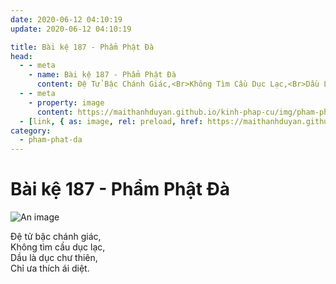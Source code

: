 ```yaml
---
date: 2020-06-12 04:10:19
update: 2020-06-12 04:10:19

title: Bài kệ 187 - Phẩm Phật Đà
head:
  - - meta
    - name: Bài kệ 187 - Phẩm Phật Đà
      content: Ðệ Tử Bậc Chánh Giác,<Br>Không Tìm Cầu Dục Lạc,<Br>Dầu Là Dục Chư Thiên,<Br>Chỉ Ưa Thích Ái Diệt.<Br>
  - - meta
    - property: image
      content: https://maithanhduyan.github.io/kinh-phap-cu/img/pham-phat-da/pham-phat-da-187.jpg
  - [link, { as: image, rel: preload, href: https://maithanhduyan.github.io/kinh-phap-cu/img/pham-phat-da/pham-phat-da-187.jpg }]
category:
  - pham-phat-da
---
```


# Bài kệ 187 - Phẩm Phật Đà

![An image](/img/pham-phat-da/pham-phat-da-187.jpg)

Ðệ tử bậc chánh giác,<br>Không tìm cầu dục lạc,<br>Dầu là dục chư thiên,<br>Chỉ ưa thích ái diệt.<br>
